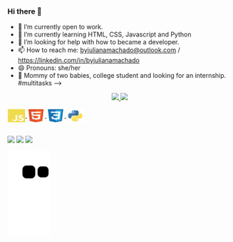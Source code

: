 ### Hi there 👋


- 🔭 I’m currently open to work.
- 🌱 I’m currently learning HTML, CSS, Javascript and Python
- 🤔 I’m looking for help with how to became a developer.
- 📫 How to reach me: byjulianamachado@outlook.com  / https://linkedin.com/in/byjulianamachado
- 😄 Pronouns: she/her
- 🐙 Mommy of two babies, college student and looking for an internship. #multitasks
-->

<div align="center">
  <a href="https://github.com/byjulianamachado">
  <img height="180em" src="https://github-readme-stats.vercel.app/api?username=byjulianamachado&show_icons=true&theme=dracula&include_all_commits=true&count_private=true"/>
  <img height="180em" src="https://github-readme-stats.vercel.app/api/top-langs/?username=byjulianamachado&layout=compact&langs_count=7&theme=dracula"/>
</div>
<div style="display: inline_block"><br>
  <img align="center" alt="Rafa-Js" height="30" width="40" src="https://raw.githubusercontent.com/devicons/devicon/master/icons/javascript/javascript-plain.svg">
  <img align="center" alt="Rafa-HTML" height="30" width="40" src="https://raw.githubusercontent.com/devicons/devicon/master/icons/html5/html5-original.svg">
  <img align="center" alt="Rafa-CSS" height="30" width="40" src="https://raw.githubusercontent.com/devicons/devicon/master/icons/css3/css3-original.svg">
  <img align="center" alt="Rafa-Python" height="30" width="40" src="https://raw.githubusercontent.com/devicons/devicon/master/icons/python/python-original.svg"

</div>
  
  ##
 
<div> 
  <a href="https://instagram.com/byjulianamachado" target="_blank"><img src="https://img.shields.io/badge/-Instagram-%23E4405F?style=for-the-badge&logo=instagram&logoColor=white" target="_blank"></a>
  <a href = "mailto:juliana.mludwig@gmail.com"><img src="https://img.shields.io/badge/-Gmail-%23333?style=for-the-badge&logo=gmail&logoColor=white" target="_blank"></a>
  <a href="https://www.linkedin.com/in/byjulianamachado" target="_blank"><img src="https://img.shields.io/badge/-LinkedIn-%230077B5?style=for-the-badge&logo=linkedin&logoColor=white" target="_blank"></a> 
 
  ![Snake animation](https://github.com/rafaballerini/rafaballerini/blob/output/github-contribution-grid-snake.svg)
 
</div>
